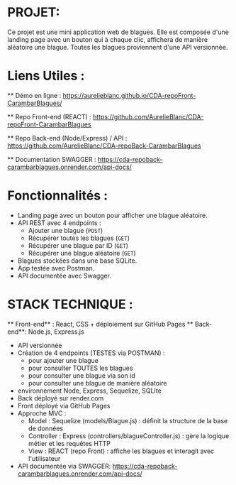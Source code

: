 # PROJET:

Ce projet est une mini application web de blagues. Elle est composée d'une landing page avec un bouton qui à chaque clic, affichera de manière aléatoire une blague. Toutes les blagues proviennent d'une API versionnée.


# Liens Utiles : 

** Démo en ligne : 
https://aurelieblanc.github.io/CDA-repoFront-CarambarBlagues/

** Repo Front-end (REACT) : 
https://github.com/AurelieBlanc/CDA-repoFront-CarambarBlagues

** Repo Back-end (Node/Express) / API : 
https://github.com/AurelieBlanc/CDA-repoBack-CarambarBlagues

** Documentation SWAGGER : 
https://cda-repoback-carambarblagues.onrender.com/api-docs/

# Fonctionnalités : 
- Landing page avec un bouton pour afficher une blague aléatoire.
- API REST avec 4 endpoints :
  - Ajouter une blague (`POST`)
  - Récupérer toutes les blagues (`GET`)
  - Récupérer une blague par ID (`GET`)
  - Récupérer une blague aléatoire (`GET`)
- Blagues stockées dans une base SQLite.
- App testée avec Postman.
- API documentée avec Swagger.

# STACK TECHNIQUE : 
** Front-end** : React, CSS + déploiement sur GitHub Pages 
** Back-end**: Node.js, Express.js
- API versionnée
- Création de 4 endpoints (TESTES via POSTMAN) :
  - pour ajouter une blague 
  - pour consulter TOUTES les blagues
  - pour consulter une blague via son id
  - pour consulter une blague de manière aléatoire
- environnement Node, Express, Sequelize, SQLIte
- Back déployé sur render.com
- Front déployé via GitHub Pages
- Approche MVC :
   - Model : Sequelize (models/Blague.js) : définit la structure de la base de données
   - Controller : Express (controllers/blagueController.js) : gère la logique métier et les requêtes HTTP
   - View : REACT (repo Front) : affiche les blagues et interagit avec l'utilisateur 
- API documentée via SWAGGER: https://cda-repoback-carambarblagues.onrender.com/api-docs/


